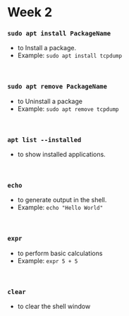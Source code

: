 # Week 2
### ```sudo apt install PackageName```
- to Install a package.
- Example: ```sudo apt install tcpdump```

<br/>

### ```sudo apt remove PackageName```
- to Uninstall a package
- Example: ```sudo apt remove tcpdump```

<br/>

### ```apt list --installed```
- to show installed applications.

<br/>

### ```echo```
- to generate output in the shell.
- Example: ```echo "Hello World"```

<br/>

### ```expr```
- to perform basic calculations
- Example: ```expr 5 + 5```

<br/>

### ```clear```
- to clear the shell window
